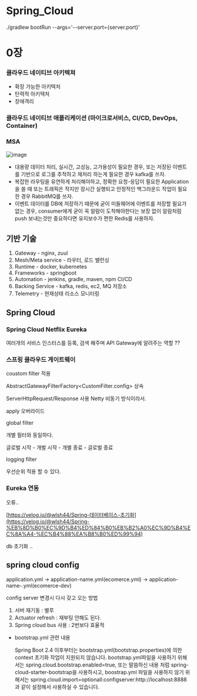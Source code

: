 # Spring_Cloud

./gradlew bootRun --args='--server.port={server.port}'

# 0장

### 클라우드 네이티브 아키텍쳐
- 확장 가능한 아키텍처
- 탄력적 아키텍처
- 장애격리

  
### 클라우드 네이티브 애플리케이션 (마이크로서비스, CI/CD, DevOps, Container)


### MSA
![image](https://github.com/jihaneol/Spring_Cloud/assets/104291422/c6ad42cf-f124-460a-91ca-bed534e1f19f)

- 대용량 데이터 처리, 실시간, 고성능, 고가용성이 필요한 경우, 또는 저장된 이벤트를 기반으로 로그를 추적하고 재처리 하는게 필요한 경우 kafka를 쓰자.
- 복잡한 라우팅을 유연하게 처리해야하고, 정확한 요청-응답이 필요한 Application을 쓸 때 또는 트래픽은 작지만 장시간 실행되고 안정적인 백그라운드 작업이 필요한 경우 RabbitMQ를 쓰자.
- 이벤트 데이터를 DB에 저장하기 때문에 굳이 미들웨어에 이벤트를 저장할 필요가 없는 경우, consumer에게 굳이 꼭 알람이 도착해야한다는 보장 없이 알람처럼 push 보내는것만 중요하다면 유지보수가 편한 Redis를 사용하자.

## 기반 기술

1. Gateway - nginx, zuul
2. Mesh/Meta service -  라우터, 로드 밸런싱 
3. Runtime - docker, kubernetes
4. Frameworks - springboot
5. Automation - jenkins, gradle, maven, npm  CI/CD
6. Backing Service - kafka, redis, ec2, MQ  저장소
7. Telemetry - 현재상태 리소스 모니터링

## Spring Cloud

### Spring Cloud Netflix Eureka

여러개의 서비스 인스터스를 등록, 검색 해주며 API Gateway에 알려주는 역할 ??

### 스프링 클라우드 게이트웨이

coustom filter 적용

AbstractGatewayFilterFactory<CustomFilter.config> 상속 

ServerHttpRequest/Response 사용 Netty 비동기 방식이라서.

apply 오버라이드

global filter

개별 필터와 동일하다.

글로벌 시작 - 개벌 시작 - 개별 종료 - 글로벌 종료

logging filter

우선순위 적용 할 수 있다. 

### Eureka  연동

오류..

[https://velog.io/@wlsh44/Spring-데이터베이스-초기화](https://velog.io/@wlsh44/Spring-%EB%8D%B0%EC%9D%B4%ED%84%B0%EB%B2%A0%EC%9D%B4%EC%8A%A4-%EC%B4%88%EA%B8%B0%ED%99%94) 

db 초기화 ..

## spring cloud config

application.yml → application-name.yml(ecomerce.yml) → application-name-<profile>.yml(ecomerce-dev)

config server 변경시 다시 갖고 오는 방법

1. 서버 재기동 : 별루
2. Actuator refresh : 재부팅 안해도 된다.
3. Spring cloud bus 사용 : 2번보다 효율적
- bootstrap.yml 관련 내용
    
    Spring Boot 2.4 이후부터는 bootstrap.yml(bootstrap.properties)에 의한 context 초기화 작업이 지원되지 않습니다. bootstrap.yml파일을 사용하기 위해서는 spring.cloud.bootstrap.enabled=true, 또는 말씀하신 내용 처럼 spring-cloud-starter-bootstrap을 사용하시고, boostrap.yml 파일을 사용하지 않기 위해서는 spring.cloud.import=optionall:configserver:http://localhost:8888 과 같이 설정해서 사용하실 수 있습니다.

